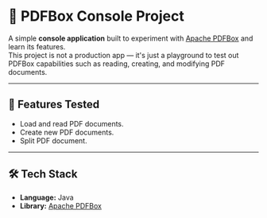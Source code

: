 # 📄 PDFBox Console Project

A simple **console application** built to experiment with [Apache PDFBox](https://pdfbox.apache.org/) and learn its features.  
This project is not a production app — it's just a playground to test out PDFBox capabilities such as reading, creating, and modifying PDF documents.

---

## 🚀 Features Tested
- Load and read PDF documents.
- Create new PDF documents.
- Split PDF document.

---

## 🛠️ Tech Stack
- **Language:** Java  
- **Library:** [Apache PDFBox](https://pdfbox.apache.org/)  
